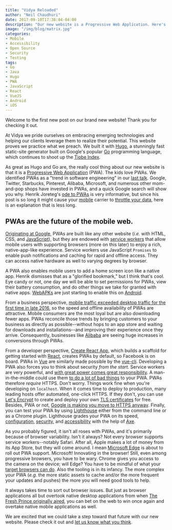 ```yaml
---
title: "Vidya Reloaded"
author: "Neil Chaudhuri"
date: 2017-09-10T17:38:04-04:00
description: "Our new website is a Progressive Web Application. Here's why that's cool."
image: "/img/blog/matrix.jpg"
categories:
- Mobile
- Accessibility
- Open Source
- Security
- Testing
tags:
- Go
- Java
- Hugo
- PWA
- JavaScript
- React
- VueJS
- Android
- iOS
---
```


Welcome to the first new post on our brand new website! Thank you for checking it out.

At Vidya we pride ourselves on embracing emerging technologies and helping our clients leverage them to realize their
potential. This website proves we practice what we preach. We built it with [Hugo](https://gohugo.io/),
a stunningly fast static-site generator built on Google's popular [Go](/tags/go) programming language, which continues
to shoot up the [Tiobe Index](https://www.tiobe.com/tiobe-index/go/). 

As great as Hugo and Go are, the really cool thing about our new website is that it is a [Progressive Web Application](/tags/pwa) (PWA).
The kids love PWAs. We identified PWAs as a "trend in software engineering" in our [last talk](/blog/2017/06/05/speaking-at-code-writers-workshop-2017/).
Google, Twitter, Starbucks, Pinterest, Alibaba, Microsoft, and numerous other mom-and-pop shops have invested in PWAs, and a quick 
Google search will show you why. 
Henrik Joreteg's [ode to PWAs](https://joreteg.com/blog/betting-on-the-web) is very informative, but since 
his post is so long it might cause your [mobile](/tags/mobile) carrier to 
[throttle your data](https://www.engadget.com/2017/08/22/verizon-video-throttling-net-neutrality-unfair-to-customers/), 
here is an explanation that is less long. 

## PWAs are the future of the mobile web.

[Originating at Google](https://developers.google.com/web/progressive-web-apps/), PWAs are built like any other website (*i.e.* with HTML, CSS, and [JavaScript](/tags/javascript)), but they are endowed
with [service workers](https://developers.google.com/web/fundamentals/getting-started/primers/service-workers) that allow mobile users
with supporting browsers (more on this later) to enjoy a rich, native-app-like experience. Service workers use JavaScript `Promises` to 
enable push notifications and caching for rapid and offline access. They can access native hardware as well to varying degrees by browser. 

A PWA also enables mobile users to add a home screen icon like a native app. Henrik dismisses that as a "glorified bookmark," but I think 
that's cool. Eye candy or not, one day we will be able to set permissions for PWAs, view their battery consumption,
and do other things we take for granted with native apps. [WebAPKs](https://www.xda-developers.com/webapks-chrome-nightly-builds/)
are just starting to enable this on [Android](/tags/android).

From a business perspective, [mobile traffic exceeded desktop traffic for the first time in late 2016](http://gs.statcounter.com/press/mobile-and-tablet-internet-usage-exceeds-desktop-for-first-time-worldwide),
so the speed and offline availability of PWAs are attractive. Mobile consumers are the most loyal but are also downloading fewer apps.
PWAs reconcile those trends by bringing customers to your business as directly as possible--without hops to an app store and waiting 
for downloads and installations--and improving their experience once they arrive. Consequently, businesses like [Alibaba](https://developers.google.com/web/showcase/2016/alibaba) are seeing huge increases in conversions through PWAs.

From a developer perspective, [Create React App](https://github.com/facebookincubator/create-react-app), which builds 
a scaffold for getting started with [React](/tags/react), creates PWAs by default, so Facebook is on board. PWAs in [Vue](/tags/vuejs) are
similarly made possible by the [vue-cli](https://github.com/vuejs/vue-cli). Developing a PWA also forces you to think about
security *from the start*. Service workers are very powerful, and [with great power comes great responsibility](https://www.youtube.com/watch?v=b23wrRfy7SM). 
A man-in-the-middle could 
use them [to do a lot of bad things](https://developers.google.com/web/fundamentals/getting-started/primers/service-workers#you_need_https) to your PWA. 
PWAs therefore *require* HTTPS. Don't worry. Things work fine 
when you're developing on `localhost`. When it comes time to deploy to production, many leading hosts offer 
automated, one-click HTTPS. If they don't, you can use [Let's Encrypt](https://letsencrypt.org/) to create and deploy 
your own [TLS certificates](https://www.globalsign.com/en/blog/ssl-vs-tls-difference/) for free. Besides, PWA or not, [Google is making you move to HTTPS anyway](https://seo-hacker.com/google-adopt-https/).
Finally, you can test your PWA by using [Lighthouse](https://developers.google.com/web/tools/lighthouse/) either from the 
command line or as a Chrome plugin. Lighthouse grades your PWA on its speed, [configuration](https://developers.google.com/web/fundamentals/engage-and-retain/web-app-manifest/),
[security](/categories/accessibility), and [accessibility](/categories/accessibility)
with the help of [Axe](https://www.deque.com/products/axe/).
 
As you probably figured, it isn't all roses with PWAs, and it's primarily because of browser variability. Isn't it always?
Not every browser supports service workers--notably Safari. After all,
Apple makes a lot of money from its App Store, but they will come around. I mean [Microsoft Edge](https://www.thurrott.com/windows/windows-10/116101/microsoft-said-progressive-web-apps-build)
is about to roll out PWA support. Microsoft! Innovating in the browser! Still, even among progressive browsers, you have to be wary. Chrome gives
you access to the camera on the device; will Edge? You have to be mindful of what your [target browsers can do](https://whatwebcando.today/).
Also the tooling is in its infancy. The more complex your PWA (*e.g.* the more static assets to
cache and/or the more frequent your updates and pushes) the more you will need good tools to help. 

It always takes time to sort out browser issues. But just as browser applications all but overtook native desktop applications
from when [The Fresh Prince originally aired](https://www.thesun.co.uk/tvandshowbiz/4164081/the-fresh-prince-of-bel-air-to-return-with-will-smith-20-years-after-it-last-aired-according-to-jazzy-jeff/),
you can bet on the web to win once again and overtake native mobile applications as well.

We are excited that we could take a step toward that future with our new website. Please check it out and [let us know what you think](/contact/).


